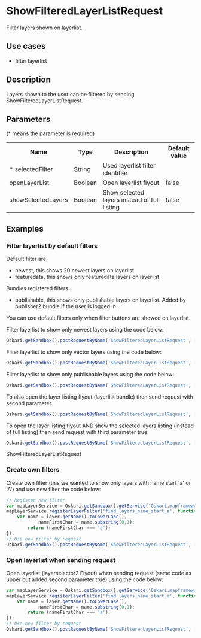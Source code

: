 # ShowFilteredLayerListRequest

Filter layers shown on layerlist.

## Use cases

- filter layerlist

## Description

Layers shown to the user can be filtered by sending ShowFilteredLayerListRequest.

## Parameters

(* means the parameter is required)

<table class="table">
<tr>
  <th> Name</th><th> Type</th><th> Description</th><th> Default value</th>
</tr>
<tr>
  <td>* selectedFilter</td><td>String</td><td>Used layerlist filter identifier</td><td> </td>
</tr>
<tr>
  <td>openLayerList</td><td>Boolean</td><td>Open layerlist flyout</td><td>false</td>
</tr>
<tr>
  <td>showSelectedLayers</td><td>Boolean</td><td>Show selected layers instead of full listing</td><td>false</td>
</tr>
</table>

## Examples

### Filter layerlist by default filters

Default filter are:
* newest, this shows 20 newest layers on layerlist
* featuredata, this shows only featuredata layers on layerlist

Bundles registered filters:
* publishable, this shows only publishable layers on layerlist. Added by publisher2 bundle if the user is logged in.

You can use default filters only when filter buttons are showed on layerlist.

Filter layerlist to show only newest layers using the code below:
```javascript
Oskari.getSandbox().postRequestByName('ShowFilteredLayerListRequest', ['newest']);
```

Filter layerlist to show only vector layers using the code below:
```javascript
Oskari.getSandbox().postRequestByName('ShowFilteredLayerListRequest', ['featuredata']);
```

Filter layerlist to show only publishable layers using the code below:
```javascript
Oskari.getSandbox().postRequestByName('ShowFilteredLayerListRequest', ['publishable']);
```

To also open the layer listing flyout (layerlist bundle) then send request with second parameter.
```javascript
Oskari.getSandbox().postRequestByName('ShowFilteredLayerListRequest', ['newest', true]);
```

To open the layer listing flyout AND show the selected layers listing (instead of full listing) then send request with third parameter true.
```javascript
Oskari.getSandbox().postRequestByName('ShowFilteredLayerListRequest', ['newest', true, true]);
```

ShowFilteredLayerListRequest

### Create own filters

Create own filter (this we wanted to show only layers with name start 'a' or 'A') and use new filter the code below:
```javascript
// Register new filter
var mapLayerService = Oskari.getSandbox().getService('Oskari.mapframework.service.MapLayerService');
mapLayerService.registerLayerFilter('find_layers_name_start_a', function(layer){
    var name = layer.getName().toLowerCase(),
            nameFirstChar = name.substring(0,1);
        return (nameFirstChar === 'a');
});
// Use new filter by request
Oskari.getSandbox().postRequestByName('ShowFilteredLayerListRequest', ['find_layers_name_start_a']);
```

### Open layerlist when sending request

Open layerlist (layerselector2 Flyout) when sending request (same code as upper but added second parameter true) using the code below:
```javascript
var mapLayerService = Oskari.getSandbox().getService('Oskari.mapframework.service.MapLayerService');
mapLayerService.registerLayerFilter('find_layers_name_start_a', function(layer){
    var name = layer.getName().toLowerCase(),
            nameFirstChar = name.substring(0,1);
        return (nameFirstChar === 'a');
});
// Use new filter by request
Oskari.getSandbox().postRequestByName('ShowFilteredLayerListRequest', ['find_layers_name_start_a', true]);
```